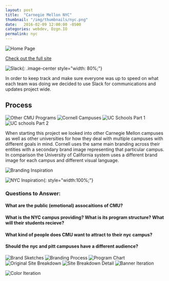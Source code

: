 ```yaml
---
layout: post
title:  "Carnegie Mellon NYC"
thumbnail: "/img/thumbnails/nyc.png"
date:   2016-02-09 12:00:00 -0500
categories: webdev, Dzgn.IO
permalink: nyc
---
```



![Home Page](../img/nyc/nycDIO.png)

<div>
<a href="http://nyc.desgn.io">
    <div class="nycButton contentButton"> Check out the full site
    </div>
</a>
</div>

![Slack](../img/nyc/slack.png){: .image-center style="width: 80%;"}


<!--UPDATE TEXT BASED P TAG WITH LEFT RIGHT PADDING-->
In order to keep track and make sure everyone was up to speed on what each team was doing we decided to use Slack for communications and updates project wide.

## Process

![Other CMU Programs](../img/nyc/cmuEntities.png)
![Cornell Campuses](../img/nyc/cornell.png)
![UC Schools Part 1](../img/nyc/uc1.png)
![UC schools Part 2](../img/nyc/uc2.png)


When starting this project we looked into other Carnegie Mellon campuses as well as other universities for how they deal with multiple campuses with different goals in mind. Cornell uses the same main branding across their entities with a secondary brand image representing that particular campus. In comparison the University of California system uses a different brand image for each campus and different visual language.


![Branding Inspiration](../img/nyc/brandingInspiration.png)

![NYC Inspiration](../img/nyc/nycInspiration.png){: style="width:100%;"}


### Questions to Answer:

#### What are the public (emotional) assocaitions of CMU?

#### What is the NYC campus providing? What is its program structure? What will their students recieve?

#### What kind of people does CMU want to attract to their nyc campus?

#### Should the nyc and pitt campuses have a different audience?


![Brand Sketches](../img/nyc/brandSketches.png)
![Branding Process](../img/nyc/brandingProcess.png)
![Program Chart](../img/nyc/programChart.png)
![Original Site Breakdown](../img/nyc/originalSiteBreakdown.png)
![Site Breakdown Detail](../img/nyc/siteBreakdownDetail.png)
![Banner Iteration](../img/nyc/bannerIterations.png)

![Color Iteration](../img/nyc/colorIteration.png)

<!--talk about the overal mission of this site-->
<!--show mockups iternations-->
